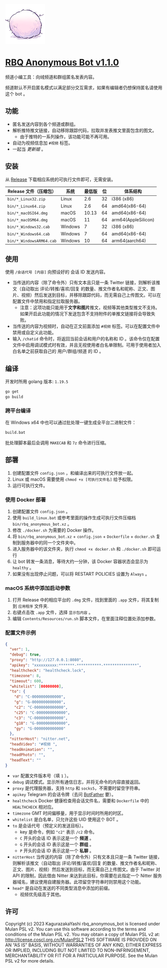 ![icon](macOS/rbqanonymousbot/Assets.xcassets/AppIcon.appiconset/rbq%205.png)

# [RBQ Anonymous Bot v1.1.0](https://github.com/rbqgroup/rbq_anonymous_bot)

频道小编工具：向绒频道和群组匿名发表内容。

频道默认不开启匿名模式以满足部分交互需求，如果有编辑者仍想保持匿名请使用这个 bot 。

## 功能

- 匿名发送内容到各个频道或群组。
- 解析推特推文链接，自动移除跟踪代码，拉取并发表推文里面包含的图文。
  - 由于推特的一系列操作，该功能可能不再可用。
- 自动为视频信息加 `#视频` 标签。
- 一起当 _更新姬_ 。

## 安装

从 [Release](releases) 下载相应系统的可执行文件即可，无需安装。

| Release 文件（压缩包）   | 系统    | 最低版 | 位  | 体系结构            |
| ------------------------ | ------- | ------ | --- | ------------------- |
| `bin/*_Linux32.zip`      | Linux   | 2.6    | 32  | i386 (x86)          |
| `bin/*_Linux64.zip`      | Linux   | 2.6    | 64  | amd64(x86-64)       |
| `bin/*_macOSI64.dmg`     | macOS   | 10.13  | 64  | amd64(x86-64)       |
| `bin/*_macOSM64.dmg`     | macOS   | 11     | 64  | arm64(AppleSilicon) |
| `bin/*_Windows32.cab`    | Windows | 7      | 32  | i386 (x86)          |
| `bin/*_Windows64.cab`    | Windows | 7      | 64  | amd64(x86-64)       |
| `bin/*_WindowsARM64.cab` | Windows | 10     | 64  | arm64(aarch64)      |

## 使用

使用 `/会话代号 [内容]` 向预设好的 会话 ID 发送内容。

- 当传送的内容（除了命令外）只有文本且只是一条 Twitter 链接，则解析该推文（自动取出 评论/转推/喜欢/回复 的数量、推文作者名和昵称、正文、图片、视频）然后发送到目标，并移除跟踪代码，而无需自己上传图文。可以在配置文件中禁用和指定拉取服务器。
  - 注意：这项功能只能用于**文字和图片**推文，视频等其他类型推文不支持。如果开启此功能的情况下发送包含不支持附件的单推文链接将会导致失败。
- 当传送的内容为视频时，自动在正文前面添加 `#视频` 标签。可以在配置文件中禁用或自定义此功能。
- 输入 `/chatid` 命令时，将返回当前会话和用户的名称和 ID 。该命令仅在配置文件中启用调试模式时有效，并且无视使用者白名单限制。可用于使用者加入白名单之前获取自己的 用户/群组/频道 的 ID 。

## 编译

开发时所用 golang 版本: `1.19.5`

```sh
go get
go build
```

### 跨平台编译

在 Windows x64 中也可以通过批处理一键生成全平台二进制文件：

```bat
build.bat
```

批处理脚本最后会调用 `MAKECAB` 和 `7z` 命令进行压缩。

## 部署

1. 创建配置文件 `config.json` ，和编译出来的可执行文件放一起。
2. Linux 或 macOS 需要使用 `chmod +x [可执行文件名]` 给予权限。
3. 运行可执行文件。

### 使用 Docker 部署

1. 创建配置文件 `config.json` 。
2. 使用 `build_linux.bat` 或参考里面的操作生成可执行文件压缩档 `bin/rbq_anonymous_bot.xz` 。
3. 修改 `./docker.sh` 为需要的 Docker 操作。
4. 将 `bin/rbq_anonymous_bot.xz` + `config.json` + `Dockerfile` + `docker.sh` 复制到服务器中的同一个文件夹中。
5. 进入服务器中的该文件夹，执行 `chmod +x docker.sh` 和 `./docker.sh` 即可运行
6. 让 bot 转发一条消息，等待大约一分钟，该 Docker 容器状态会显示为 `healthy` 。
7. 如果没有出现停止问题，可以将 RESTART POLICIES 设置为 `Always` 。

### macOS 系统中添加启动参数

1. 打开 Release 中的相应平台的 `.dmg` 文件，找到里面的 `.app` 文件，将其复制到 `应用程序` 文件夹.
2. 右键点击改 `.app` 文件，选择 `显示包内容` 。
3. 编辑 `Contents/Resources/run.sh` 脚本文件，在里面注释位置处添加参数。

### 配置文件示例

```json
{
  "ver": 1,
  "debug": true,
  "proxy": "http://127.0.0.1:8080",
  "apikey": "xxxxxxxxxx:*******-***********-***************",
  "healthcheck": "healthcheck.lock",
  "timezone": 8,
  "timeout": 600,
  "whitelist": [00000000],
  "to": {
    "d": "C-0000000000000",
    "g": "G-0000000000000",
    "c2": "C-0000000000000",
    "c25": "C-0000000000000",
    "c3": "C-0000000000000",
    "g18": "G-0000000000000",
    "gy": "G-0000000000000"
  },
  "nitterHost": "nitter.net",
  "headVideo": "#视频 ",
  "headAnimation": "",
  "headPhoto": "",
  "headText": ""
}
```

- `var` 配置文件版本号（填 `1` ）。
- `debug` 调试模式。显示所有通信日志，并将无命令的内容直接返回。
- `proxy` 是代理服务器，支持 `http` 和 `socks5`，不需要时留空字符串。
- `apikey` Telegram 的会话令牌（去问 [BotFather](https://t.me/BotFather) 要）。
- `healthcheck` Docker 健康检查用会话文件名，需要和 `Dockerfile` 中的 `HEALTHCHECK` 相对应。
- `timezone` GMT 时间偏移量，用于显示时间时所用的时区。
- `whitelist` 是白名单，只允许这些 UID 使用这个 BOT 。
- `to` 是会话代号（预定义的发送目标）。
  - key 是命令，例如 `"c2"` 表示 `/c2` 命令。
  - `C` 开头的会话 ID 表示这是一个 **频道** 。
  - `G` 开头的会话 ID 表示这是一个 **群组** 。
  - `P` 开头的会话 ID 表示这是一个 **私聊** 。
- `nitterHost` 当传送的内容（除了命令外）只有文本且只是一条 Twitter 链接，则解析该推文（自动取出 评论/转推/喜欢/回复 的数量、推文作者名和昵称、正文、图片、视频）然后发送到目标，而无需自己上传图文。由于 Twitter 对 API 的限制，因此借由 Nitter 来达到此目标，你需要在此指定一个 Nitter 服务器域名，建议使用自建服务器。此项留空字符串时则禁用这个功能。
- `head*` 是自动在发送的不同类型消息中添加的前缀。
  - 视频优先级高于其他。

## 许可

Copyright (c) 2023 KagurazakaYashi rbq_anonymous_bot is licensed under Mulan PSL v2. You can use this software according to the terms and conditions of the Mulan PSL v2. You may obtain a copy of Mulan PSL v2 at: http://license.coscl.org.cn/MulanPSL2 THIS SOFTWARE IS PROVIDED ON AN “AS IS” BASIS, WITHOUT WARRANTIES OF ANY KIND, EITHER EXPRESS OR IMPLIED, INCLUDING BUT NOT LIMITED TO NON-INFRINGEMENT, MERCHANTABILITY OR FIT FOR A PARTICULAR PURPOSE. See the Mulan PSL v2 for more details.
